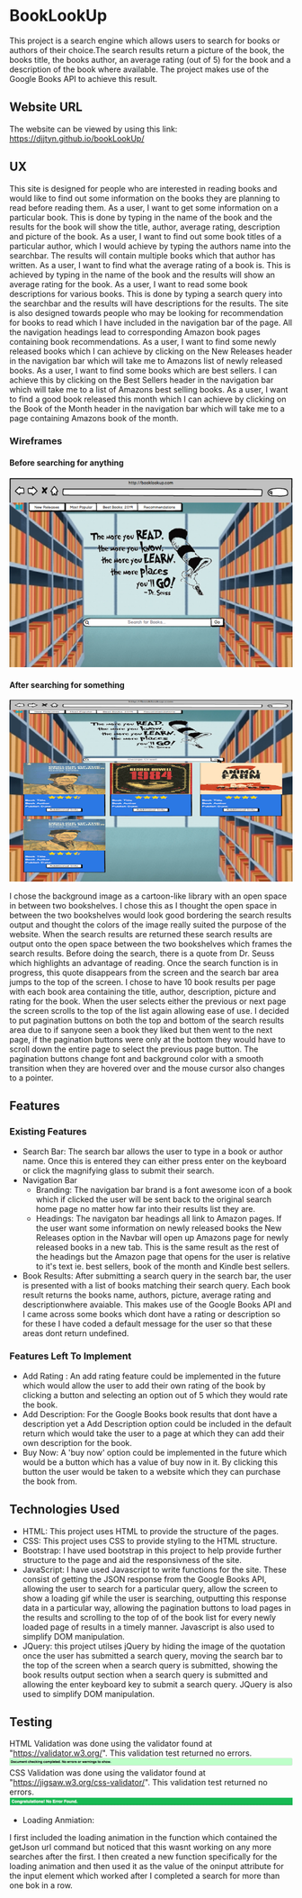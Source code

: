 # BookLookUp 
This project is a search engine which allows users to search for books or authors of their choice.The search results return
a picture of the book, the books title, the books author, an average rating (out of 5) for the book and a description of 
the book where available. The project makes use of the Google Books API to achieve this result.

## Website URL 
The website can be viewed by using this link: https://djjtyn.github.io/bookLookUp/

## UX
<p>This site is designed for people who are interested in reading books and would like to find out some information
on the books they are planning to read before reading them.
As a user, I want to get some information on a particular book. This is done by typing in the name of the book and the results
for the book will show the title, author, average rating, description and picture of the book.
As a user, I want to find out some book titles of a particular author, which I would achieve by typing the authors name 
into the searchbar. The results will contain multiple books which that author has written.
As a user, I want to find what the average rating of a book is. This is achieved by typing in the name of the book and the 
results will show an average rating for the book.
As a user, I want to read some book descriptions for various books. This is done by typing a search query into the searchbar
and the results will have descriptions for the results.
The site is also designed towards people who may be looking for recommendation for books to read which I have included in 
the navigation bar of the page. All the navigation headings lead to corresponding Amazon book pages containing book recommendations.
As a user, I want to find some newly released books which I can achieve by clicking on the New Releases header in the navigation
bar which will take me to Amazons list of newly released books.
As a user, I want to find some books which are best sellers. I can achieve this by clicking on the Best Sellers header in 
the navigation bar which will take me to a list of Amazons best selling books.
As a user, I want to find a good book released this month which I can achieve by clicking on the Book of the Month header
in the navigation bar which will take me to a page containing Amazons book of the month.</p>

### Wireframes

#### Before searching for anything
![image](static/img/wireFrame/home.png)

#### After searching for something
![image](static/img/wireFrame/afterSearch.png)
<br>
<p>I chose the background image as a cartoon-like library with an open space in between two bookshelves. I chose this as I
thought the open space in between the two bookshelves would look good bordering the search results output and thought the 
colors of the image really suited the purpose of the website.
When the search results are returned these search results are output onto the open space between the two bookshelves which
frames the search results. 
Before doing the search, there is a quote from Dr. Seuss which highlights an advantage of reading.
Once the search function is in progress, this quote disappears from the screen and the search bar area jumps to the top of 
the screen. 
I chose to have 10 book results per page with each book area containing the title, author, description, picture and rating
for the book. When the user selects either the previous or next page the screen scrolls to the top of the list again
allowing ease of use.
I decided to put pagination buttons on both the top and bottom of the search results area due to if sanyone seen a book they
liked but then went to the next page, if the pagination buttons were only at the bottom they would have to
scroll down the entire page to select the previous page button.
The pagination buttons change font and background color with a smooth transition when they are hovered over and the mouse
cursor also changes to a pointer.</p>

## Features
### Existing Features
* Search Bar: The search bar allows the user to type in a book or author name. Once this is entered they can either press
enter on the keyboard or click the magnifying glass to submit their search.
* Navigation Bar
  * Branding: The navigation bar brand is a font awesome icon of a book which if clicked the user will be sent back to the
  original search home page no matter how far into their results list they are.
  * Headings: The navigaton bar headings all link to Amazon pages. If the user want some information on newly released books
  the New Releases option in the Navbar will open up Amazons page for newly released books in a new tab. This is the same 
  result as the rest of the headings but the Amazon page that opens for the user is relative to it's text ie. best sellers,
  book of the month and Kindle best sellers.
* Book Results: After   submitting a search query in the search bar, the user is presented with a list of books matching their 
search query. Each book result returns the books name, authors, picture, average rating and descriptionwhere avaiable. This 
makes use of the Google Books API and I came across some books which dont have a rating or description so for these I have
coded a default message for the user so that these areas dont return undefined.
### Features Left To Implement
* Add Rating : An add rating feature could be implemented in the future which would allow the user to add their own rating
of the book by clicking a button and selecting an option out of 5 which they would rate the book.
* Add Description: For the Google Books book results that dont have a description yet a Add Description option could be 
included in the default return which would take the user to a page at which they can add their own description for the book.
* Buy Now: A 'buy now' option could be implemented in the future which would be a button which has a value of buy now in it.
By clicking this button the user would be taken to a website which they can purchase the book from.
## Technologies Used
 * HTML: This project uses HTML to provide the structure of the pages. 
 * CSS: This project uses CSS to provide styling to the HTML structure.
 * Bootstrap: I have used bootstrap in this project to help provide further structure to the page and aid the responsivness
 of the site.
 * JavaScript: I have used Javascript to write functions for the site. These consist of getting the JSON response from the 
 Google Books API, allowing the user to search for a particular query, allow the screen to show a loading gif while the user
 is searching, outputting this response data in a particular way, allowing the pagination buttons to load pages in the 
 results and scrolling to the top of of the book list for every newly loaded page of results in a timely manner.
 Javascript is also used to simplify DOM manipulation.
* JQuery: this project utilses jQuery by hiding the image of the quotation once the user has submitted a search query, moving
the search bar to the top of the screen when a search query is submitted, showing the book results output section when a search
query is submitted and allowing the enter keyboard key to submit a search query.
JQuery is also used to simplify DOM manipulation.
## Testing
HTML Validation was done using the validator found at "https://validator.w3.org/". This validation test returned no errors.
![image](static/img/htmlvalidation.png)
CSS Validation was done using the validator found at "https://jigsaw.w3.org/css-validator/". This validation test returned
no errors.
![image](static/img/cssvalidation.png)
* Loading Anmiation: 

I first included the loading animation in the function which contained the getJson url command but noticed that this wasnt
working on any more searches after the first. I then created a new function specifically for the loading animation and then
used it as the value of the oninput attribute for the input element which worked after I completed a search for more than
one bok in a row.





